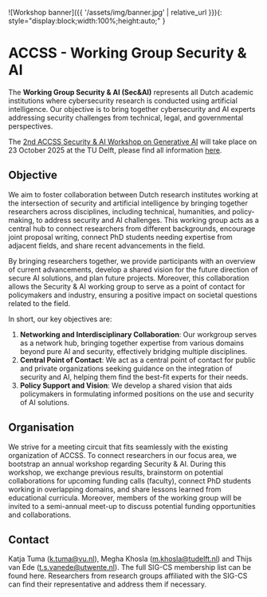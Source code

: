 ![Workshop banner]({{ '/assets/img/banner.jpg' | relative_url }}){: style="display:block;width:100%;height:auto;" }

# ACCSS - Working Group Security & AI

The **Working Group Security & AI (Sec&AI)** represents all Dutch academic institutions where cybersecurity research is conducted using artificial intelligence. Our objective is to bring together cybersecurity and AI experts addressing security challenges from technical, legal, and governmental perspectives.

The [2nd ACCSS Security & AI Workshop on Generative AI](/workshop) will take place on 23 October 2025 at the TU Delft, please find all information [here](/workshop).

## Objective
We aim to foster collaboration between Dutch research institutes working at the intersection of security and artificial intelligence by bringing together researchers across disciplines, including technical, humanities, and policy-making, to address security and AI challenges. This working group acts as a central hub to connect researchers from different backgrounds, encourage joint proposal writing, connect PhD students needing expertise from adjacent fields, and share recent advancements in the field.

By bringing researchers together, we provide participants with an overview of current advancements, develop a shared vision for the future direction of secure AI solutions, and plan future projects. Moreover, this collaboration allows the Security & AI working group to serve as a point of contact for policymakers and industry, ensuring a positive impact on societal questions related to the field.

In short, our key objectives are:
1. **Networking and Interdisciplinary Collaboration**: Our workgroup serves as a network hub, bringing together expertise from various domains beyond pure AI and security, effectively bridging multiple disciplines.
2. **Central Point of Contact**: We act as a central point of contact for public and private organizations seeking guidance on the integration of security and AI, helping them find the best-fit experts for their needs.
3. **Policy Support and Vision**: We develop a shared vision that aids policymakers in formulating informed positions on the use and security of AI solutions. 

## Organisation
We strive for a meeting circuit that fits seamlessly with the existing organization of ACCSS. To connect researchers in our focus area, we bootstrap an annual workshop regarding Security & AI. During this workshop, we exchange previous results, brainstorm on potential collaborations for upcoming funding calls (faculty), connect PhD students working in overlapping domains, and share lessons learned from educational curricula. Moreover, members of the working group will be invited to a semi-annual meet-up to discuss potential funding opportunities and collaborations. 

## Contact
Katja Tuma ([k.tuma@vu.nl](mailto:k.tuma@vu.nl)), Megha Khosla ([m.khosla@tudelft.nl](mailto:m.khosla@tudelft.nl)) and Thijs van Ede ([t.s.vanede@utwente.nl](mailto:t.s.vanede@utwente.nl)). The full SIG-CS membership list can be found here. Researchers from research groups affiliated with the SIG-CS can find their representative and address them if necessary.
